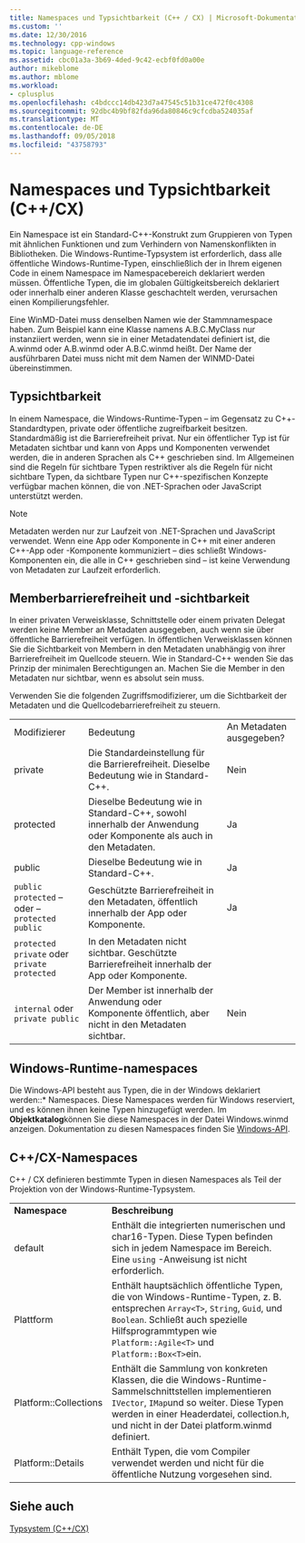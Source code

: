 ```yaml
---
title: Namespaces und Typsichtbarkeit (C++ / CX) | Microsoft-Dokumentation
ms.custom: ''
ms.date: 12/30/2016
ms.technology: cpp-windows
ms.topic: language-reference
ms.assetid: cbc01a3a-3b69-4ded-9c42-ecbf0fd0a00e
author: mikeblome
ms.author: mblome
ms.workload:
- cplusplus
ms.openlocfilehash: c4bdccc14db423d7a47545c51b31ce472f0c4308
ms.sourcegitcommit: 92dbc4b9bf82fda96da80846c9cfcdba524035af
ms.translationtype: MT
ms.contentlocale: de-DE
ms.lasthandoff: 09/05/2018
ms.locfileid: "43758793"
---
```

# <a name="namespaces-and-type-visibility-ccx-"></a>Namespaces und Typsichtbarkeit (C++/CX)
Ein Namespace ist ein Standard-C++-Konstrukt zum Gruppieren von Typen mit ähnlichen Funktionen und zum Verhindern von Namenskonflikten in Bibliotheken. Die Windows-Runtime-Typsystem ist erforderlich, dass alle öffentliche Windows-Runtime-Typen, einschließlich der in Ihrem eigenen Code in einem Namespace im Namespacebereich deklariert werden müssen. Öffentliche Typen, die im globalen Gültigkeitsbereich deklariert oder innerhalb einer anderen Klasse geschachtelt werden, verursachen einen Kompilierungsfehler.  
  
 Eine WinMD-Datei muss denselben Namen wie der Stammnamespace haben. Zum Beispiel kann eine Klasse namens A.B.C.MyClass nur instanziiert werden, wenn sie in einer Metadatendatei definiert ist, die A.winmd oder A.B.winmd oder A.B.C.winmd heißt. Der Name der ausführbaren Datei muss nicht mit dem Namen der WINMD-Datei übereinstimmen.  
  
## <a name="type-visibility"></a>Typsichtbarkeit  
 In einem Namespace, die Windows-Runtime-Typen – im Gegensatz zu C++-Standardtypen, private oder öffentliche zugreifbarkeit besitzen. Standardmäßig ist die Barrierefreiheit privat. Nur ein öffentlicher Typ ist für Metadaten sichtbar und kann von Apps und Komponenten verwendet werden, die in anderen Sprachen als C++ geschrieben sind. Im Allgemeinen sind die Regeln für sichtbare Typen restriktiver als die Regeln für nicht sichtbare Typen, da sichtbare Typen nur C++-spezifischen Konzepte verfügbar machen können, die von .NET-Sprachen oder JavaScript unterstützt werden.  
  
> [!NOTE]
>  Metadaten werden nur zur Laufzeit von .NET-Sprachen und JavaScript verwendet. Wenn eine App oder Komponente in C++ mit einer anderen C++-App oder -Komponente kommuniziert – dies schließt Windows-Komponenten ein, die alle in C++ geschrieben sind – ist keine Verwendung von Metadaten zur Laufzeit erforderlich.  
  
## <a name="member-accessibility-and-visibility"></a>Memberbarrierefreiheit und -sichtbarkeit  
 In einer privaten Verweisklasse, Schnittstelle oder einem privaten Delegat werden keine Member an Metadaten ausgegeben, auch wenn sie über öffentliche Barrierefreiheit verfügen. In öffentlichen Verweisklassen können Sie die Sichtbarkeit von Membern in den Metadaten unabhängig von ihrer Barrierefreiheit im Quellcode steuern. Wie in Standard-C++ wenden Sie das Prinzip der minimalen Berechtigungen an. Machen Sie die Member in den Metadaten nur sichtbar, wenn es absolut sein muss.  
  
 Verwenden Sie die folgenden Zugriffsmodifizierer, um die Sichtbarkeit der Metadaten und die Quellcodebarrierefreiheit zu steuern.  
  
||||  
|-|-|-|  
|Modifizierer|Bedeutung|An Metadaten ausgegeben?|  
|private|Die Standardeinstellung für die Barrierefreiheit. Dieselbe Bedeutung wie in Standard-C++.|Nein|  
|protected|Dieselbe Bedeutung wie in Standard-C++, sowohl innerhalb der Anwendung oder Komponente als auch in den Metadaten.|Ja|  
|public|Dieselbe Bedeutung wie in Standard-C++.|Ja|  
|`public protected` – oder – `protected public`|Geschützte Barrierefreiheit in den Metadaten, öffentlich innerhalb der App oder Komponente.|Ja|  
|`protected private` oder `private protected`|In den Metadaten nicht sichtbar. Geschützte Barrierefreiheit innerhalb der App oder Komponente.||  
|`internal` oder `private public`|Der Member ist innerhalb der Anwendung oder Komponente öffentlich, aber nicht in den Metadaten sichtbar.|Nein|  
  
## <a name="windows-runtime-namespaces"></a>Windows-Runtime-namespaces  
 Die Windows-API besteht aus Typen, die in der Windows deklariert werden::\* Namespaces. Diese Namespaces werden für Windows reserviert, und es können ihnen keine Typen hinzugefügt werden. Im **Objektkatalog**können Sie diese Namespaces in der Datei Windows.winmd anzeigen. Dokumentation zu diesen Namespaces finden Sie [Windows-API](https://msdn.microsoft.com/library/windows/apps/br211377).  
  
## <a name="ccx-namespaces"></a>C++/CX-Namespaces  
 C++ / CX definieren bestimmte Typen in diesen Namespaces als Teil der Projektion von der Windows-Runtime-Typsystem.  
  
|||  
|-|-|  
|**Namespace**|**Beschreibung**|  
|default|Enthält die integrierten numerischen und char16-Typen. Diese Typen befinden sich in jedem Namespace im Bereich. Eine `using` -Anweisung ist nicht erforderlich.|  
|Plattform|Enthält hauptsächlich öffentliche Typen, die von Windows-Runtime-Typen, z. B. entsprechen `Array<T>`, `String`, `Guid`, und `Boolean`. Schließt auch spezielle Hilfsprogrammtypen wie `Platform::Agile<T>` und `Platform::Box<T>`ein.|  
|Platform::Collections|Enthält die Sammlung von konkreten Klassen, die die Windows-Runtime-Sammelschnittstellen implementieren `IVector`, `IMap`und so weiter. Diese Typen werden in einer Headerdatei, collection.h, und nicht in der Datei platform.winmd definiert.|  
|Platform::Details|Enthält Typen, die vom Compiler verwendet werden und nicht für die öffentliche Nutzung vorgesehen sind.|  
  
## <a name="see-also"></a>Siehe auch  
 [Typsystem (C++/CX)](../cppcx/type-system-c-cx.md)